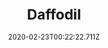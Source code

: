 ---
templateKey: blog-post
featuredpost: false
date: 2020-02-23T00:22:22.711Z
title: Daffodil
description: A traditional spring flower that makes a nice gift.
type: flower
sellPrice: 30
energy: 0
health: 0
featuredimage: /img/Daffodil.png
tags:
  - Spring
  - Sandy
  - Spring Seeds
  - Spring Foraging Bundle
  - Sandy
  - forageable
  - Town
  - Mountain
  - Forest
---